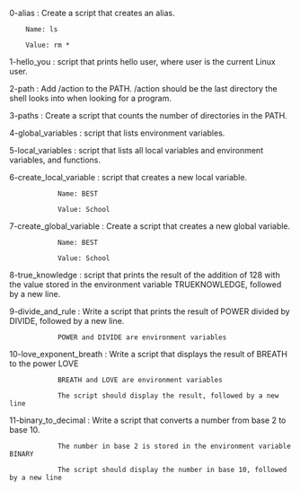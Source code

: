0-alias : Create a script that creates an alias.

		Name: ls

		Value: rm *

1-hello_you : script that prints hello user, where user is the current Linux user.

2-path : Add /action to the PATH. /action should be the last directory the shell looks into when looking for a program.

3-paths : Create a script that counts the number of directories in the PATH.

4-global_variables : script that lists environment variables.

5-local_variables : script that lists all local variables and environment variables, and functions.

6-create_local_variable :  script that creates a new local variable.

				Name: BEST

				Value: School

7-create_global_variable : Create a script that creates a new global variable.

				Name: BEST

				Value: School

8-true_knowledge :  script that prints the result of the addition of 128 with the value stored in the environment variable TRUEKNOWLEDGE, followed by a new line.

9-divide_and_rule : Write a script that prints the result of POWER divided by DIVIDE, followed by a new line.

				POWER and DIVIDE are environment variables

10-love_exponent_breath : Write a script that displays the result of BREATH to the power LOVE

				BREATH and LOVE are environment variables

				The script should display the result, followed by a new line

11-binary_to_decimal : Write a script that converts a number from base 2 to base 10.

				The number in base 2 is stored in the environment variable BINARY

				The script should display the number in base 10, followed by a new line




